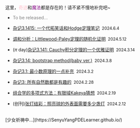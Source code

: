 <style>
.bjimg{
  position: fixed;
  top: 0;
  left: 0;
  width:100%;
height:100%;
min-width: 1000px;
z-index:-10;
zoom: 1;
  background-image: url();
  background-repeat: no-repeat;
  background-size: contain;
  background-position: center 0;
  opacity: 0.2;
  }
</style>
<head>    
<script src="https://cdn.mathjax.org/mathjax/latest/MathJax.js?config=TeX-AMS-MML_HTMLorMML" type="text/javascript"></script>
<script type="text/x-mathjax-config">
MathJax.Hub.Config({
        tex2jax: {
        skipTags: ['script', 'noscript', 'style', 'textarea', 'pre'],
        inlineMath: [['$','$']]
        }
});
</script>
</head>
<div class="bjimg"></div>

这里，<font color="Pink">奇迹</font>和<font color="Purple">魔法</font>都是存在的！请不紧不慢地补完吧~

- <font color="grey">To be released...</font>

- [杂记3.1415: 一个代拓笑话和Hodge定理笔记](https://senyuyangpdelearner.github.io/rambling3.1415/)&ensp;<font size="2">2024.6.4</font> <br/>

- [调和分析：Littlewood-Paley定理的随机化证明](https://senyuyangpdelearner.github.io/article3/)&ensp;<font size="2">2024.5.12</font> <br/>

- ($\pi$ day)[杂记3.141: Cauchy积分定理的一个优雅证明](https://senyuyangpdelearner.github.io/rambling3.141/)&ensp;<font size="2">2024.3.14</font> <br/>

- [杂记3.14: bootstrap method(baby ver.)](https://senyuyangpdelearner.github.io/rambling3.14/)&ensp;<font size="2">2024.3.8</font> <br/>

- [杂记3.1: 最小数原理的一点补充](https://senyuyangpdelearner.github.io/rambling3.1/)&ensp;<font size="2">2024.3.2</font> <br/>

- [杂记3: 所有自然数都是有趣的](https://senyuyangpdelearner.github.io/rambling3/)&ensp;<font size="2">2024.2.28</font> <br/>

- [组合学的多项式方法：有限域Kakeya猜想](https://senyuyangpdelearner.github.io/article2/)&ensp;<font size="2">2024.2.19</font> <br/>

- (创刊)[张灯结彩：照亮球的外表面需要多少盏灯](blog/article1.htm)&ensp;<font size="2">2024.2.12</font> <br/>

<br/>
[少女祈祷中...](https://SenyuYangPDELearner.github.io/)
